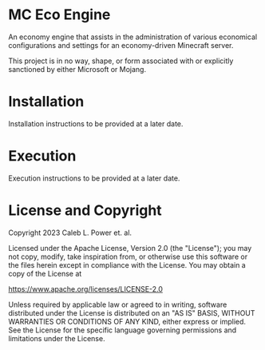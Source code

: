 # MC Eco Engine

An economy engine that assists in the administration of various economical
configurations and settings for an economy-driven Minecraft server.

This project is in no way, shape, or form associated with or explicitly
sanctioned by either Microsoft or Mojang.

# Installation

Installation instructions to be provided at a later date.

# Execution

Execution instructions to be provided at a later date.

# License and Copyright

Copyright 2023 Caleb L. Power et. al.

Licensed under the Apache License, Version 2.0 (the "License"); you may not
copy, modify, take inspiration from, or otherwise use this software or the files
herein except in compliance with the License. You may obtain a copy of the
License at

  https://www.apache.org/licenses/LICENSE-2.0

Unless required by applicable law or agreed to in writing, software distributed
under the License is distributed on an "AS IS" BASIS, WITHOUT WARRANTIES OR
CONDITIONS OF ANY KIND, either express or implied. See the License for the
specific language governing permissions and limitations under the License.
